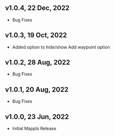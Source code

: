 ## v1.0.4, 22 Dec, 2022
- Bug Fixes

## v1.0.3, 19 Oct, 2022
- Added option to hide/show Add waypoint option

## v1.0.2, 28 Aug, 2022
- Bug Fixes

## v1.0.1, 20 Aug, 2022
- Bug Fixes

## v1.0.0, 23 Jun, 2022
- Initial Mappls Release